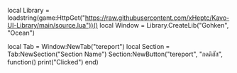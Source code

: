 local Library = loadstring(game:HttpGet("https://raw.githubusercontent.com/xHeptc/Kavo-UI-Library/main/source.lua"))()
local Window = Library.CreateLib("Gohken",    "Ocean")

local Tab = Window:NewTab("tereport")
local Section = Tab:NewSection("Section Name")
Section:NewButton("tereport", "กดดิสัส", function()
    print("Clicked")
end)

